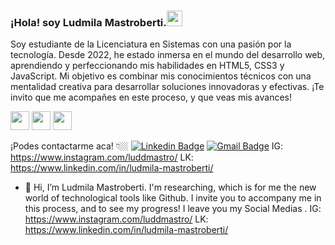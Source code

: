 ### ¡Hola! soy Ludmila Mastroberti.<img src="https://media.giphy.com/media/hvRJCLFzcasrR4ia7z/giphy.gif" width="25px">

Soy estudiante de la Licenciatura en Sistemas con una pasión por la tecnología. Desde 2022, he estado inmersa en el mundo del desarrollo web, aprendiendo y perfeccionando mis habilidades en HTML5, CSS3 y JavaScript. Mi objetivo es combinar mis conocimientos técnicos con una mentalidad creativa para desarrollar soluciones innovadoras y efectivas.
¡Te invito que me acompañes en este proceso, y que veas mis avances!

<img src = 'https://github.com/MarikIshtar007/MarikIshtar007/blob/master/images/html.svg' width='30'/> <img src = 'https://github.com/MarikIshtar007/MarikIshtar007/blob/master/images/css.svg' width='30'/> <img src = 'https://github.com/MarikIshtar007/MarikIshtar007/blob/master/images/js.svg' width='30'/>

¡Podes contactarme aca! 👇🏼
[![Linkedin Badge](https://img.shields.io/badge/-Ludmila-Mastroberti-blue?style=flat-square&logo=Linkedin&logoColor=white&link=https://www.linkedin.com/in/Ludmila-Mastroberti)]( https://www.linkedin.com/in/ludmila-mastroberti) [![Gmail Badge](https://img.shields.io/badge/-ludmilabelenmastroberti@gmail.com-c14438?style=flat-square&logo=Gmail&logoColor=white&link=mailto:ludmilabelenmastroberti@gmail.com)](mailto:ludmilabelenmastroberti@gmail.com)
IG: https://www.instagram.com/luddmastro/
LK: https://www.linkedin.com/in/ludmila-mastroberti/


- 👋 Hi, I’m Ludmila Mastroberti.
   I'm  researching, which is for me the new world of technological tools like Github.
I invite you to accompany me in this process, and to see my progress!
I leave you my Social Medias
.
IG: https://www.instagram.com/luddmastro/
LK: https://www.linkedin.com/in/ludmila-mastroberti/
<!---
luddmastro/luddmastro is a ✨ special ✨ repository because its `README.md` (this file) appears on your GitHub profile.
You can click the Preview link to take a look at your changes.
--->
